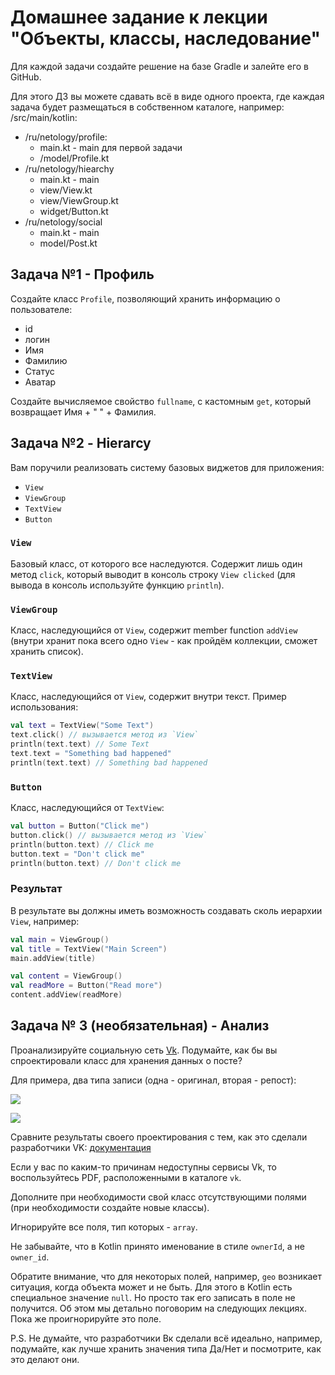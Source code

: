 # Домашнее задание к лекции "Объекты, классы, наследование"

Для каждой задачи создайте решение на базе Gradle и залейте его в GitHub.

Для этого ДЗ вы можете сдавать всё в виде одного проекта, где каждая задача будет размещаться в собственном каталоге, например:
/src/main/kotlin:
- /ru/netology/profile:
    - main.kt - main для первой задачи
    - /model/Profile.kt 
- /ru/netology/hiearchy
    - main.kt - main
    - view/View.kt
    - view/ViewGroup.kt
    - widget/Button.kt
- /ru/netology/social
    - main.kt - main
    - model/Post.kt

## Задача №1 - Профиль

Создайте класс `Profile`, позволяющий хранить информацию о пользователе:
* id
* логин
* Имя
* Фамилию
* Статус
* Аватар

Создайте вычисляемое свойство `fullname`, с кастомным `get`, который возвращает Имя + " " + Фамилия.

## Задача №2 - Hierarcy

Вам поручили реализовать систему базовых виджетов для приложения:
- `View`
- `ViewGroup`
- `TextView`
- `Button`

### `View`

Базовый класс, от которого все наследуются. Содержит лишь один метод `click`, который выводит в консоль строку `View clicked` (для вывода в консоль используйте функцию `println`).

### `ViewGroup`

Класс, наследующийся от `View`, содержит member function `addView` (внутри хранит пока всего одно `View` - как пройдём коллекции, сможет хранить список).

### `TextView`

Класс, наследующийся от `View`, содержит внутри текст. Пример использования:
```kotlin
val text = TextView("Some Text")
text.click() // вызывается метод из `View`
println(text.text) // Some Text
text.text = "Something bad happened"
println(text.text) // Something bad happened
```

### `Button`

Класс, наследующийся от `TextView`:
```kotlin
val button = Button("Click me")
button.click() // вызывается метод из `View`
println(button.text) // Click me
button.text = "Don't click me"
println(button.text) // Don't click me
```

### Результат

В результате вы должны иметь возможность создавать сколь иерархии `View`, например:

```kotlin
val main = ViewGroup()
val title = TextView("Main Screen")
main.addView(title)

val content = ViewGroup()
val readMore = Button("Read more")
content.addView(readMore)
```


## Задача № 3 (необязательная) - Анализ

Проанализируйте социальную сеть [Vk](https://vk.com/netology). Подумайте, как бы вы спроектировали класс для хранения данных о посте?

Для примера, два типа записи (одна - оригинал, вторая - репост):

![](./vk/regular.png)

![](./vk/repost.png)

Сравните результаты своего проектирования с тем, как это сделали разработчики VK: [документация](https://vk.com/dev/objects/post)

Если у вас по каким-то причинам недоступны сервисы Vk, то воспользуйтесь PDF, расположенными в каталоге `vk`.

Дополните при необходимости свой класс отсутствующими полями (при необходимости создайте новые классы).

Игнорируйте все поля, тип которых - `array`.

Не забывайте, что в Kotlin принято именование в стиле `ownerId`, а не `owner_id`.

Обратите внимание, что для некоторых полей, например, `geo` возникает ситуация, когда объекта может и не быть. Для этого в Kotlin есть специальное значение `null`. Но просто так его записать в поле не получится. Об этом мы детально поговорим на следующих лекциях. Пока же проигнорируйте это поле.

P.S. Не думайте, что разработчики Вк сделали всё идеально, например, подумайте, как лучше хранить значения типа Да/Нет и посмотрите, как это делают они.
